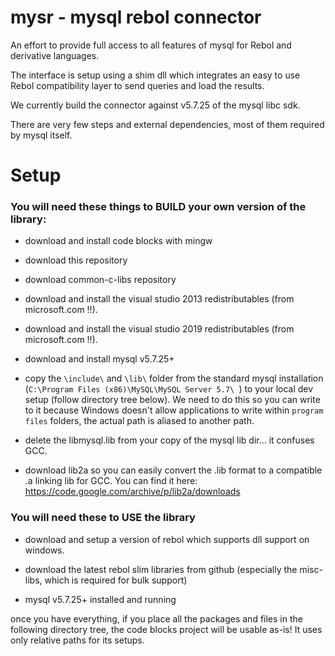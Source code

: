 # mysr - mysql rebol connector

An effort to provide full access to all features of mysql for Rebol and derivative languages.

The interface is setup using a shim dll which integrates an easy to use Rebol compatibility layer to send queries and load the results.

We currently build the connector against v5.7.25 of the mysql libc sdk.

There are very few steps and external dependencies, most of them required by mysql itself.

# Setup

### You will need these things to BUILD your own version of the library:

* download and install code blocks with mingw

* download this repository

* download common-c-libs repository

* download and install the visual studio 2013 redistributables (from microsoft.com !!).

* download and install the visual studio 2019 redistributables (from microsoft.com !!).

* download and install mysql v5.7.25+ 

* copy the `\include\` and `\lib\` folder from the standard mysql installation (`C:\Program Files (x86)\MySQL\MySQL Server 5.7\ `) to your local dev setup (follow directory tree below).  We need to do this so you can write to it because Windows doesn't allow applications to write within `program files` folders, the actual path is aliased to another path.

* delete the libmysql.lib from your copy of the mysql lib dir...  it confuses GCC.

* download lib2a so you can easily convert the .lib format to a compatible .a linking lib for GCC. You can find it here: https://code.google.com/archive/p/lib2a/downloads


### You will need these to USE the library

* download and setup a version of rebol which supports dll support on windows.

* download the latest rebol slim libraries from github (especially the misc-libs, which is required for bulk support)

* mysql v5.7.25+ installed and running



once you have everything, if you place all the packages and files in the following directory tree, the code blocks project will be usable as-is!  It uses only relative paths for its setups.

